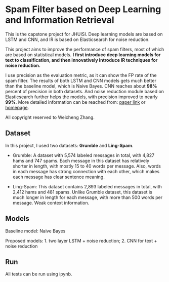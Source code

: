 # Spam Filter based on Deep Learning and Information Retrieval

This is the capstone project for JHUISI. Deep learning models are based on LSTM and CNN, and IR is based on Elasticsearch for noise reduction.

This project aims to improve the performance of spam filters, most of which are based on statistical models. **I first introduce deep learning models for text to classification, and then innovatively introduce IR techniques for noise reduction.**

I use precision as the evaluation metric, as it can show the FP rate of the spam filter. The results of both LSTM and CNN models gets much better than the baseline model, which is Naive Bayes. CNN reaches about **98%** percent of precision in both datasets. And noise reduction module based on Elasticsearch further helps the models, with precision improved to nearly **99%**. More detailed information can be reached from: [paper link](http://weichengzhang.co/src/paper/Capstone_final_report.pdf) or [homepage](http://weichengzhang.co).

All copyright reserved to Weicheng Zhang.

## Dataset

In this project, I used two datasets: **Grumble** and **Ling-Spam**. 

* Grumble: A dataset with 5,574 labeled messages in total, with 4,827 hams and 747 spams. Each message in this dataset has relatively shorter in length, with mostly 15 to 40 words per message. Also, words in each message has strong connection with each other, which makes each message has clear sentence meaning.

* Ling-Spam: This dataset contains 2,893 labeled messages in total, with 2,412 hams and 481 spams. Unlike Grumble dataset, this dataset is much longer in length for each message, with more than 500 words per message. Weak context information.

## Models

Baseline model: Naive Bayes

Proposed models: 1. two layer LSTM + noise reduction; 2. CNN for text + noise reduction

## Run

All tests can be run using ipynb.

